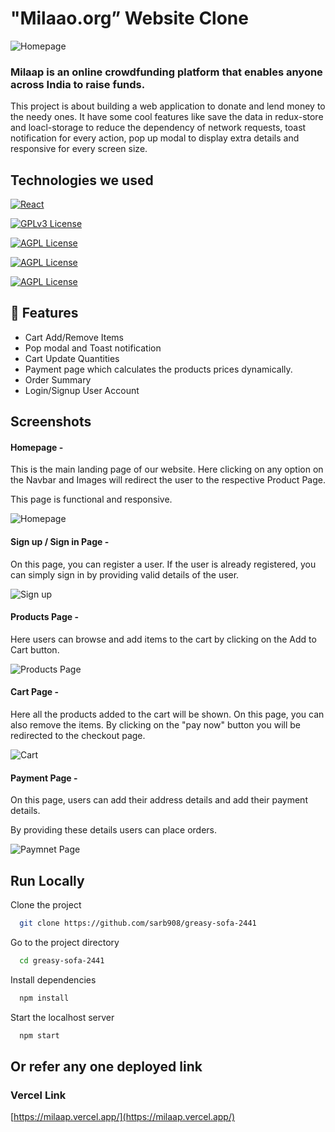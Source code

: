 # "Milaao.org” Website Clone

![Homepage ](https://github.com/sarb908/greasy-sofa-2441/blob/main/src/assets/milaap-screenshots/homePage.png?raw=true)

### Milaap is an online crowdfunding platform that enables anyone across India to raise funds.

This project is about building a web application to donate and lend money to the needy ones. It have some cool features like save the data in redux-store and loacl-storage to reduce the dependency of network requests, toast notification for every action, pop up modal to display extra details and responsive for every screen size.

## Technologies we used

[![React](<https://img.shields.io/badge/React_(17.0.2)-20232A?style=for-the-badge&logo=react&logoColor=61DAFB>)](https://reactjs.org/)

[![GPLv3 License](<https://img.shields.io/badge/Redux_(4.1.2)-593D88?style=for-the-badge&logo=redux&logoColor=white>)](https://redux.js.org/)

[![AGPL License](https://img.shields.io/badge/Chakra%20UI-3bc7bd?style=for-the-badge&logo=chakraui&logoColor=white)](https://chakra-ui.com/)

[![AGPL License](https://img.shields.io/badge/Rest_API-02303A?style=for-the-badge&logo=react-router&logoColor=white)](https://www.npmjs.com/package/json-server)

[![AGPL License](https://img.shields.io/badge/Styled-Component-orange)](https://styled-components.com/)

## 🚀 Features

- Cart Add/Remove Items
- Pop modal and Toast notification
- Cart Update Quantities
- Payment page which calculates the products prices dynamically.
- Order Summary
- Login/Signup User Account
<!-- ## 🚀 Our Team Members:-


- Ramesh [[LinkedIn Profile](https://www.linkedin.com/in/ramesh-mane-268a0014a/)]

- Shriram [[LinkedIn Profile](https://www.linkedin.com/in/shriram-deshpande-477590136/)]

- Sarbjot Singh [[LinkedIn Profile](https://www.linkedin.com/in/sarbjot-/)]

- shubham barore [[LinkedIn Profile](https://www.linkedin.com/in/shubham-barore-572738159)]

- Pratik Mate [[LinkedIn Profile](https://www.linkedin.com/in/pratik-mate-a6a62919b)]

- Thanigaivel Ambalavanan [[LinkedIn Profile](https://www.linkedin.com/in/thanigaivel-ambalavanan-3b4a30120/)] -->

## Screenshots

#### Homepage -

This is the main landing page of our website. Here clicking on any option on the Navbar and Images will redirect the user to the respective Product Page.

This page is functional and responsive.

![Homepage ](https://github.com/sarb908/greasy-sofa-2441/blob/main/src/assets/milaap-screenshots/homePage.png?raw=true)

#### Sign up / Sign in Page -

On this page, you can register a user. If the user is already registered, you can simply sign in by providing valid details of the user.

![Sign up](https://github.com/sarb908/greasy-sofa-2441/blob/main/src/assets/milaap-screenshots/signup.png?raw=true)

#### Products Page -

Here users can browse and add items to the cart by clicking on the Add to Cart button.

![Products Page](https://github.com/sarb908/greasy-sofa-2441/blob/main/src/assets/milaap-screenshots/productPage.png?raw=true)

#### Cart Page -

Here all the products added to the cart will be shown. On this page, you can also remove the items. By clicking on the "pay now" button you will be redirected to the checkout page.

![Cart](https://github.com/sarb908/greasy-sofa-2441/blob/main/src/assets/milaap-screenshots/cart.png?raw=true)

#### Payment Page -

On this page, users can add their address details and add their payment details.

By providing these details users can place orders.

![Paymnet Page](https://github.com/sarb908/greasy-sofa-2441/blob/main/src/assets/milaap-screenshots/payment.PNG?raw=true)

## Run Locally

Clone the project

```bash
  git clone https://github.com/sarb908/greasy-sofa-2441
```

Go to the project directory

```bash
  cd greasy-sofa-2441
```

Install dependencies

```bash
  npm install
```

Start the localhost server

```bash
  npm start
```

## Or refer any one deployed link

### Vercel Link

[https://milaap.vercel.app/](https://milaap.vercel.app/)
